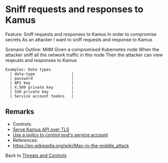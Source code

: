 # Sniff requests and responses to Kamus

Feature: Sniff requests and responses to Kamus
  In order to compromise secrets 
  As an attacker
  I want to sniff requests and response to Kamus

  Scenario Outline: MitM
    Given a compromised Kubernetes node
    When the attacker sniff all the network traffic in this node
    Then the attacker can view reqeusts and responses to Kamus

    Examples: Data types
      | data-type                |
      | password                 |
      | API key                  |
      | X.509 private key        |
      | SSH private key          |
      | Service account toekns   |

## Remarks

* Controls:
 * [Serve Kamus API over TLS](/docs/threatmodeling/controls/decryption/kamus_in_cluster_tls)
 * [Use a policy to control pod's service account](/docs/threatmodeling/controls/decryption/opa_pods_secrets)
*  References: 
 * https://en.wikipedia.org/wiki/Man-in-the-middle_attack

Back to [Threats and Controls](/docs/threatmodeling/threats_controls)